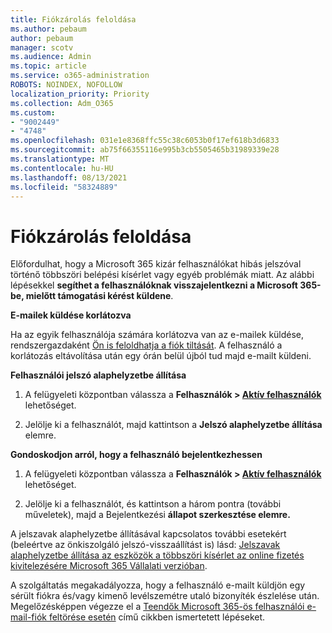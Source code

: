 ```yaml
---
title: Fiókzárolás feloldása
ms.author: pebaum
author: pebaum
manager: scotv
ms.audience: Admin
ms.topic: article
ms.service: o365-administration
ROBOTS: NOINDEX, NOFOLLOW
localization_priority: Priority
ms.collection: Adm_O365
ms.custom:
- "9002449"
- "4748"
ms.openlocfilehash: 031e1e8368ffc55c38c6053b0f17ef618b3d6833
ms.sourcegitcommit: ab75f66355116e995b3cb5505465b31989339e28
ms.translationtype: MT
ms.contentlocale: hu-HU
ms.lasthandoff: 08/13/2021
ms.locfileid: "58324889"
---
```

# <a name="unlocking-an-account"></a>Fiókzárolás feloldása

Előfordulhat, hogy a Microsoft 365 kizár felhasználókat hibás jelszóval történő többszöri belépési kísérlet vagy egyéb problémák miatt. Az alábbi lépésekkel **segíthet a felhasználóknak visszajelentkezni a Microsoft 365-be, mielőtt támogatási kérést küldene**. 

**E-mailek küldése korlátozva**

Ha az egyik felhasználója számára korlátozva van az e-mailek küldése, rendszergazdaként [Ön is feloldhatja a fiók tiltását](https://docs.microsoft.com/microsoft-365/security/office-365-security/removing-user-from-restricted-users-portal-after-spam). A felhasználó a korlátozás eltávolítása után egy órán belül újból tud majd e-mailt küldeni.

**Felhasználói jelszó alaphelyzetbe állítása**

1. A felügyeleti központban válassza a **Felhasználók > [Aktív felhasználók](https://admin.microsoft.com/Adminportal/Home?source=applauncher#/users)** lehetőséget.

2. Jelölje ki a felhasználót, majd kattintson a **Jelszó alaphelyzetbe állítása** elemre.

**Gondoskodjon arról, hogy a felhasználó bejelentkezhessen**

1. A felügyeleti központban válassza a **Felhasználók > [Aktív felhasználók](https://admin.microsoft.com/Adminportal/Home?source=applauncher#/users)** lehetőséget.

2. Jelölje ki a felhasználót, és kattintson a három pontra (további műveletek), majd a Bejelentkezési **állapot szerkesztése elemre.**

A jelszavak alaphelyzetbe állításával kapcsolatos további esetekért (beleértve az önkiszolgáló jelszó-visszaállítást is) lásd: [Jelszavak alaphelyzetbe állítása az eszközök a többszöri kísérlet az online fizetés kivitelezésére Microsoft 365 Vállalati verzióban](https://docs.microsoft.com/microsoft-365/admin/add-users/reset-passwords).

A szolgáltatás megakadályozza, hogy a felhasználó e-mailt küldjön egy sérült fiókra és/vagy kimenő levélszemétre utaló bizonyíték észlelése után. Megelőzésképpen végezze el a [Teendők Microsoft 365-ös felhasználói e-mail-fiók feltörése esetén](https://docs.microsoft.com/microsoft-365/security/office-365-security/responding-to-a-compromised-email-account) című cikkben ismertetett lépéseket.
